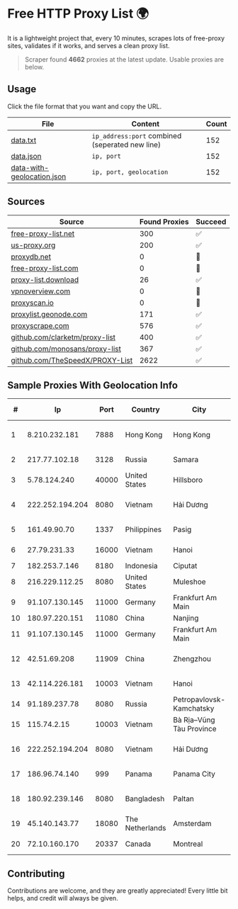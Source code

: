 
# Free HTTP Proxy List 🌍

It is a lightweight project that, every 10 minutes, scrapes lots of free-proxy sites, validates if it works, and serves a clean proxy list.


> Scraper found **4662** proxies at the latest update. Usable proxies are below.

## Usage

Click the file format that you want and copy the URL.


|File|Content|Count|
|----|-------|-----|
|[data.txt](https://raw.githubusercontent.com/themiralay/Proxy-List-World/master/data.txt)|`ip_address:port` combined (seperated new line)|152|
|[data.json](https://raw.githubusercontent.com/themiralay/Proxy-List-World/master/data.json)|`ip, port`|152|
|[data-with-geolocation.json](https://raw.githubusercontent.com/themiralay/Proxy-List-World/master/data-with-geolocation.json)|`ip, port, geolocation`|152|

## Sources

|Source|Found Proxies|Succeed|
|------|-------------|-------|
|[free-proxy-list.net](https://free-proxy-list.net)|300|✅|
|[us-proxy.org](https://www.us-proxy.org)|200|✅|
|[proxydb.net](http://proxydb.net)|0|🚫|
|[free-proxy-list.com](https://free-proxy-list.com/?page=&port=&type%5B%5D=http&type%5B%5D=https&up_time=0&search=Search)|0|🚫|
|[proxy-list.download](https://www.proxy-list.download/HTTP)|26|✅|
|[vpnoverview.com](https://vpnoverview.com/privacy/anonymous-browsing/free-proxy-servers)|0|🚫|
|[proxyscan.io](https://www.proxyscan.io)|0|🚫|
|[proxylist.geonode.com](https://proxylist.geonode.com/api/proxy-list?limit=300&page=1&sort_by=lastChecked&sort_type=desc&protocols=http,https)|171|✅|
|[proxyscrape.com](https://api.proxyscrape.com/v2/?request=displayproxies&protocol=http&timeout=10000&country=all&ssl=all&anonymity=all)|576|✅|
|[github.com/clarketm/proxy-list](https://raw.githubusercontent.com/clarketm/proxy-list/master/proxy-list-raw.txt)|400|✅|
|[github.com/monosans/proxy-list](https://raw.githubusercontent.com/monosans/proxy-list/main/proxies/http.txt)|367|✅|
|[github.com/TheSpeedX/PROXY-List](https://raw.githubusercontent.com/TheSpeedX/PROXY-List/master/http.txt)|2622|✅|


## Sample Proxies With Geolocation Info

|#|Ip|Port|Country|City|Internet Service Provider|
|-|--|----|-------|----|-------------------------|
|1|8.210.232.181|7888|Hong Kong|Hong Kong|Alibaba (US) Technology Co., Ltd.|
|2|217.77.102.18|3128|Russia|Samara|"Region Svyaz Konsalt" LLC|
|3|5.78.124.240|40000|United States|Hillsboro|Hetzner Online GmbH|
|4|222.252.194.204|8080|Vietnam|Hải Dương|VietNam Post and Telecom Corporation|
|5|161.49.90.70|1337|Philippines|Pasig|Converge ICT Solution Inc|
|6|27.79.231.33|16000|Vietnam|Hanoi|Viettel Corporation|
|7|182.253.7.146|8180|Indonesia|Ciputat|Biznet Networks|
|8|216.229.112.25|8080|United States|Muleshoe|Five Area Systems, LLC|
|9|91.107.130.145|11000|Germany|Frankfurt Am Main|Hetzner Online AG|
|10|180.97.220.151|11080|China|Nanjing|Chinanet|
|11|91.107.130.145|11000|Germany|Frankfurt Am Main|Hetzner Online AG|
|12|42.51.69.208|11909|China|Zhengzhou|China Unicom Henan Province network|
|13|42.114.226.181|10003|Vietnam|Hanoi|FPT Telecom Company|
|14|91.189.237.78|8080|Russia|Petropavlovsk-Kamchatsky|InterkamService Ltd|
|15|115.74.2.15|10003|Vietnam|Bà Rịa–Vũng Tàu Province|VIETELxdsl|
|16|222.252.194.204|8080|Vietnam|Hải Dương|VietNam Post and Telecom Corporation|
|17|186.96.74.140|999|Panama|Panama City|Gold Data USA Inc|
|18|180.92.239.146|8080|Bangladesh|Paltan|Information Services Network Ltd|
|19|45.140.143.77|18080|The Netherlands|Amsterdam|RoyaleHosting BV|
|20|72.10.160.170|20337|Canada|Montreal|GloboTech Communications|



## Contributing

Contributions are welcome, and they are greatly appreciated! Every
little bit helps, and credit will always be given.

